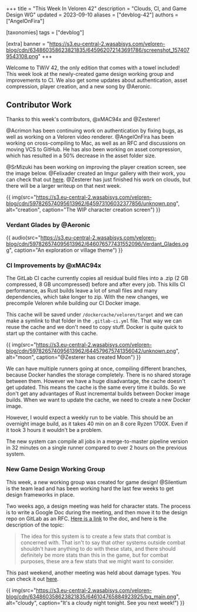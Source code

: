 +++
title = "This Week In Veloren 42"
description = "Clouds, CI, and Game Design WG"
updated = 2023-09-10
aliases = ["devblog-42"]
authors = ["AngelOnFira"]

[taxonomies]
tags = ["devblog"]

[extra]
banner = "https://s3.eu-central-2.wasabisys.com/veloren-blog/cdn/634860358623821835/645962072143691786/screenshot_1574079543108.png"
+++

Welcome to TWiV 42, the only edition that comes with a towel included! This week look at the newly-created game design working group and improvements to CI. We also get some updates about authentication, asset compression, player creation, and a new song by @Aeronic.

## Contributor Work

Thanks to this week's contributors, @xMAC94x and @Zesterer!

@Acrimon has been continuing work on authentication by fixing bugs, as well as working on a Veloren video renderer. @AngelOnFira has been working on cross-compiling to Mac, as well as an RFC and discussions on moving VCS to GitHub. He has also been working on asset compression, which has resulted in a 50% decrease in the asset folder size.

@SrMizuki has been working on improving the player creation screen, see the image below. @Felixader created an Imgur gallery with their work, you can check that out [here](https://imgur.com/a/UK3fplV). @Zesterer has just finished his work on clouds, but there will be a larger writeup on that next week.

{{ img(src="https://s3.eu-central-2.wasabisys.com/veloren-blog/cdn/597826574095613962/645973106032377856/unknown.png", alt="creation", caption="The WIP character creation screen") }}

### Verdant Glades by @Aeronic

{{ audio(src="https://s3.eu-central-2.wasabisys.com/veloren-blog/cdn/597826574095613962/646076577431552096/Verdant_Glades.ogg", caption="An exploration or village theme") }}

### CI Improvements by @xMAC94x

The GitLab CI cache currently copies all residual build files into a .zip (2 GB compressed, 8 GB uncompressed) before and after every job. This kills CI performance, as Rust builds leave a lot of small files and many dependencies, which take longer to zip. With the new changes, we precompile Veloren while building our CI Docker image.

This cache will be saved under `/dockercache/veloren/target` and we can make a symlink to that folder in the `.gitlab-ci.yml` file. That way we can reuse the cache and we don't need to copy stuff. Docker is quite quick to start up the container with this cache.

{{ img(src="https://s3.eu-central-2.wasabisys.com/veloren-blog/cdn/597826574095613962/644579675741356042/unknown.png", alt="moon", caption="@Zesterer has created Moon") }}

We can have multiple runners going at once, compiling different branches, because Docker handles the storage completely. There is no shared storage between them. However we have a huge disadvantage, the cache doesn't get updated. This means the cache is the same every time it builds. So we don't get any advantages of Rust incremental builds between Docker image builds. When we want to update the cache, we need to create a new Docker image.

However, I would expect a weekly run to be viable. This should be an overnight image build, as it takes 40 min on an 8 core Ryzen 1700X. Even if it took 3 hours it wouldn't be a problem.

The new system can compile all jobs in a merge-to-master pipeline version in 32 minutes on a single runner compared to over 2 hours on the previous system.

### New Game Design Working Group

This week, a new working group was created for game design! @Silentium is the team lead and has been working hard the last few weeks to get design frameworks in place.

Two weeks ago, a design meeting was held for character stats. The process is to write a Google Doc during the meeting, and then move it to the design repo on GitLab as an RFC. [Here is a link](https://docs.google.com/document/d/1_vy-UEngZTrYHHIwF3ZMGecInEi0o334mclksvObO10/edit?usp=drivesdk) to the doc, and here is the description of the topic:

> The idea for this system is to create a few stats that combat is concerned with. That isn't to say that other systems outside combat shouldn't have anything to do with these stats, and there should definitely be more stats than this in the game, but for combat purposes, these are a few stats that we might want to consider.

This past weekend, another meeting was held about damage types. You can check it out [here](https://docs.google.com/document/d/1g0kIr_hyo-b7WJFb-pxc5R4MU7Ns_Coxz6I29EL4qTo/edit).

{{ img(src="https://s3.eu-central-2.wasabisys.com/veloren-blog/cdn/634860358623821835/646104765884923925/bg_main.png", alt="cloudy", caption="It's a cloudy night tonight. See you next week!") }}
